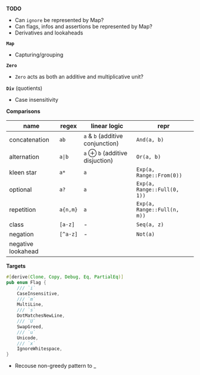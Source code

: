**TODO**

- Can `ignore` be represented by Map?
- Can flags, infos and assertions be represented by Map?
- Derivatives and lookaheads

**`Map`**

- Capturing/grouping

**`Zero`**

- `Zero` acts as both an additive and multiplicative unit?

**`Div`** (quotients)

- Case insensitivity

**Comparisons**

| name | regex | linear logic | repr |
| - | - | - | - |
| concatenation | `ab` | `a` & `b` (additive conjunction) | `And(a, b)` |
| alternation | `a\|b` | `a` ⊕ `b` (additive disjuction) | `Or(a, b)` |
| kleen star | `a*` | `a` | `Exp(a, Range::From(0))` |
| optional | `a?` | `a` | `Exp(a, Range::Full(0, 1))` |
| repetition | `a{n,m}` | `a` | `Exp(a, Range::Full(n, m))` |
| class | `[a-z]` | - | `Seq(a, z)` |
| negation | `[^a-z]` | - | `Not(a)` |
| negative lookahead | | | |

**Targets**

```rust
#[derive(Clone, Copy, Debug, Eq, PartialEq)]
pub enum Flag {
    /// `i`
    CaseInsensitive,
    /// `m`
    MultiLine,
    /// `s`
    DotMatchesNewLine,
    /// `U`
    SwapGreed,
    /// `u`
    Unicode,
    /// `x`
    IgnoreWhitespace,
}
```

- Recouse non-greedy pattern to _
